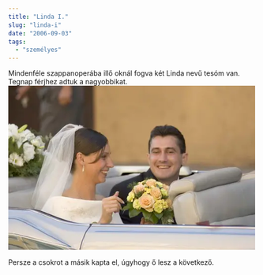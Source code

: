 ```yaml
---
title: "Linda I."
slug: "linda-i"
date: "2006-09-03"
tags: 
  - "személyes"
---
```


Mindenféle szappanoperába illő oknál fogva két Linda nevű tesóm van. Tegnap férjhez adtuk a nagyobbikat. ![_mg_2669](images/mg_2669-500x333.webp)

Persze a csokrot a másik kapta el, úgyhogy ő lesz a következő.
